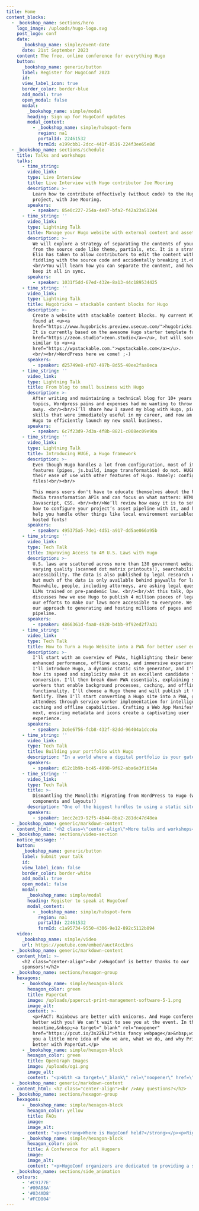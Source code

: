 ```yaml
---
title: Home
content_blocks:
  - _bookshop_name: sections/hero
    logo_image: /uploads/hugo-logo.svg
    post_logo: conf
    date:
      _bookshop_name: simple/event-date
      date: 21st September 2023
    content: The free, online conference for everything Hugo
    button:
      _bookshop_name: generic/button
      label: Register for HugoConf 2023
      id:
      view_label_icon: true
      border_color: border-blue
      add_modal: true
      open_modal: false
      modal:
        _bookshop_name: simple/modal
        heading: Sign up for HugoConf updates
        modal_content:
          - _bookshop_name: simple/hubspot-form
            region: na1
            portalId: 22461532
            formId: e199cbb1-2dcc-441f-8516-224f3ee65e8d
  - _bookshop_name: sections/schedule
    title: Talks and workshops
    talks:
      - time_string:
        video_link:
        type: Live Interview
        title: Live Interview with Hugo contributor Joe Mooring
        description: >-
          Learn how to contribute effectively (without code) to the Hugo
          project, with Joe Mooring.
        speakers:
          - speaker: 85e0c227-254a-4e07-bfa2-f42a23a51244
      - time_string: ''
        video_link:
        type: Lightning Talk
        title: Manage your Hugo website with external content and assets
        description: >-
          We will explore a strategy of separating the contents of your website
          from the source code like theme, partials, etc. It is a strategy that
          Elio has taken to allow contributors to edit the content without
          fiddling with the source code and accidentally breaking it.<br/>
          <br/>You will learn how you can separate the content, and how you can
          keep it all in sync.
        speakers:
          - speaker: 1031f5dd-67ed-432e-8a13-44c189534425
      - time_string: ''
        video_link:
        type: Lightning Talk
        title: Hugobricks — stackable content blocks for Hugo
        description: >-
          Create a website with stackable content blocks. My current WIP can be
          found at <u><a
          href="https://www.hugobricks.preview.usecue.com/">hugobricks.preview.usecue.com</a></u>.
          It is currently based on the awesome Hugo starter template from <u><a
          href="https://zeon.studio">zeon.studio</a></u>, but will soon be more
          similar to <u><a
          href="https://wpstackable.com.">wpstackable.com</a></u>.
          <br/><br/>WordPress here we come! ;-)
        speakers:
          - speaker: d25749e8-ef87-497b-8d55-40ee2faa0eca
      - time_string: ''
        video_link:
        type: Lightning Talk
        title: From blog to small business with Hugo
        description: >-
          After writing and maintaining a technical blog for 10+ years on data
          topics, Wordpress pains and expenses had me wanting to throw it all
          away. <br/><br/>I’ll share how I saved my blog with Hugo, picked up
          skills that were immediately useful in my career, and now am using
          Hugo to efficiently launch my new small business.
        speakers:
          - speaker: 6c7f23d9-7d3a-4f8b-8821-c008ec09e90a
      - time_string: ''
        video_link:
        type: Lightning Talk
        title: Introducing HUGE, a Hugo framework
        description: >-
          Even though Hugo handles a lot from configuration, most of its later
          features (pipes, js.build, image transformation) do not. HUGE aligns
          their ease of use with other features of Hugo. Namely: configuration
          files!<br/><br/>

          This means users don't have to educate themselves about the Pipes or
          Media transformation APIs and can focus on what matters: HTML,
          Javascript, CSS. <br/><br/>We’ll review how easy it is to setup HUGE,
          how to configure your project’s asset pipeline with it, and how it can
          help you handle other things like local environment variables, or self
          hosted fonts!
        speakers:
          - speaker: 495375a5-7de1-4d51-a917-dd5ae066a95b
      - time_string: ''
        video_link:
        type: Tech Talk
        title: Improving Access to 4M U.S. Laws with Hugo
        description: >-
          U.S. laws are scattered across more than 130 government websites with
          varying quality (scanned dot matrix printouts!), searchability, and
          accessibility. The data is also published by legal research companies,
          but much of the data is only available behind paywalls for law firms.
          Meanwhile, people, including attorneys, are asking legal questions to
          LLMs trained on pre-pandemic law. <br/><br/>At this talk, OpenLaws
          discusses how we use Hugo to publish 4 million pieces of legal data in
          our efforts to make our laws more accessible to everyone. We’ll share
          our approach to generating and hosting millions of pages and our CI/CD
          pipeline.
        speakers:
          - speaker: 4866361d-faa0-4928-b4bb-9f92ed2f7a31
      - time_string: ''
        video_link:
        type: Tech Talk
        title: How to Turn a Hugo Website into a PWA for better user engagement
        description: >-
          I'll start with an overview of PWAs, highlighting their benefits like
          enhanced performance, offline access, and immersive experiences. Then
          I'll introduce Hugo, a dynamic static site generator, and I'll explore
          how its speed and simplicity make it an excellent candidate for PWA
          conversion. I'll then break down PWA essentials, explaining service
          workers that enable background processes, caching, and offline
          functionality. I'll choose a Hugo theme and will publish it to
          Netlify. Then I'll start converting a Hugo site into a PWA, guiding
          attendees through service worker implementation for intelligent
          caching and offline capabilities. Crafting a Web App Manifest comes
          next, ensuring metadata and icons create a captivating user
          experience.
        speakers:
          - speaker: 3c6e6756-fcb8-432f-82dd-96404a1dcc6a
      - time_string: ''
        video_link:
        type: Tech Talk
        title: Building your portfolio with Hugo
        description: "In a world where a digital portfolio is your gateway to opportunities, creating an engaging online presence has never been more crucial. In this talk, we will cover how to build an impressive portfolio website using the Hugo framework.<br/><br/>This session is all about action. We'll cover:<br/><br/>\n•\_An introduction to static site generators and their advantages.<br/>\n•\_Step-by-step guidance on setting up Hugo, selecting a suitable theme, and integrating personalized content.<br/>\n•\_Tips for optimizing website performance, responsiveness, and SEO within the Hugo framework.<br/>\n•\_Real-world examples of successful portfolio websites built using Hugo."
        speakers:
          - speaker: d12c1b9b-bc45-4998-9f62-aba6e3f1654a
      - time_string: ''
        video_link:
        type: Tech Talk
        title: >-
          Dismantling the Monolith: Migrating from WordPress to Hugo (with your
          components and layouts!)
        description: "One of the biggest hurdles to using a static site generator like Hugo is the initial transition from a monolithic legacy CMS (WordPress, Drupal, etc). Of course, the advantages are huge: you can select the best hosting, CI/CD, and CMS option for yourself, and maintain full control of your site content, without the same maintenance overheads.  \n\n<br/><br/>Beginning with a WordPress site, I’ll demonstrate CloudCannon’s open-source component migrator, which reads any site’s flat files and builds a “data + markup + layouts” model. This model can then be plugged into Hugo (or any SSG) —\_and with minimal configuration, can then be set up for page-building and live visual editing for non-technical users.  "
        speakers:
          - speaker: 1ecc2e19-92f5-4b44-8ba2-281dc47d48ea
  - _bookshop_name: generic/markdown-content
    content_html: "<h2 class=\"center-align\">More talks and workshops<br />will be announced soon!</h2><p>\_</p><p>\_</p>"
  - _bookshop_name: sections/video-section
    notice_message: ''
    button:
      _bookshop_name: generic/button
      label: Submit your talk
      id:
      view_label_icon: false
      border_color: border-white
      add_modal: true
      open_modal: false
      modal:
        _bookshop_name: simple/modal
        heading: Register to speak at HugoConf
        modal_content:
          - _bookshop_name: simple/hubspot-form
            region: na1
            portalId: 22461532
            formId: c1a95734-9550-4306-9e12-892c5112b894
    video:
      _bookshop_name: simple/video
      url: https://youtube.com/embed/auctAccLbns
  - _bookshop_name: generic/markdown-content
    content_html: >-
      <h2 class="center-align"><br />HugoConf is better thanks to our
      sponsors!</h2>
  - _bookshop_name: sections/hexagon-group
    hexagons:
      - _bookshop_name: simple/hexagon-block
        hexagon_color: green
        title: PaperCut
        image: /uploads/papercut-print-management-software-5-1.png
        image_alt:
        content: >-
          <p>FACT: Rainbows are better with unicorns. And Hugo conferences are
          better with you! We can’t wait to see you at the event. In the
          meantime,&nbsp;<a target="_blank" rel="noopener"
          href="https://pcut.io/3s22NiJ">this fancy webpage</a>&nbsp;will give
          you a little more idea of who we are, what we do, and why Printers are
          better with PaperCut.</p>
      - _bookshop_name: simple/hexagon-block
        hexagon_color: green
        title: OpenGraph Images
        image: /uploads/ogi.png
        image_alt:
        content: "<p>With <a target=\"_blank\" rel=\"noopener\" href=\"https://opengraphimage.com/?ref=hugoconf\"><strong>OpenGraph Images</strong></a> you can build dynamic images from your existing web stack. OpenGraph images are generated on the fly using parameters from the url and your external data just like a web page.&nbsp;</p><p>\_</p>"
  - _bookshop_name: generic/markdown-content
    content_html: <h2 class="center-align"><br />Any questions?</h2>
  - _bookshop_name: sections/hexagon-group
    hexagons:
      - _bookshop_name: simple/hexagon-block
        hexagon_color: yellow
        title: FAQs
        image:
        image_alt:
        content: "<p><strong>Where is HugoConf held?</strong></p><p>Right here, on this website! On September 21st (PDT), we'll stream the sessions directly on this page.</p><p>\_</p><p><strong>I can't attend! 😭 Will the talks and workshop videos be available to watch later?</strong></p><p>Yes, all sessions will be recorded and publicly available on YouTube.</p>"
      - _bookshop_name: simple/hexagon-block
        hexagon_color: pink
        title: A Conference for all Hugoers
        image:
        image_alt:
        content: "<p>HugoConf organizers are dedicated to providing a safe, inclusive and harassment free environment for all attendees. Please review our <a href=\"/code-of-conduct\">code of conduct</a>, and help build the community by being supportive and constructive.<br />\_</p><p>If you have any questions or suggestions, reach out to <a href=\"mailto:hello@hugoconf.io\">hello@hugoconf.io</a>.</p>"
  - _bookshop_name: sections/side_animation
    colours:
      - '#C9177E'
      - '#00A88A'
      - '#034AD8'
      - '#FCD804'
---
```

